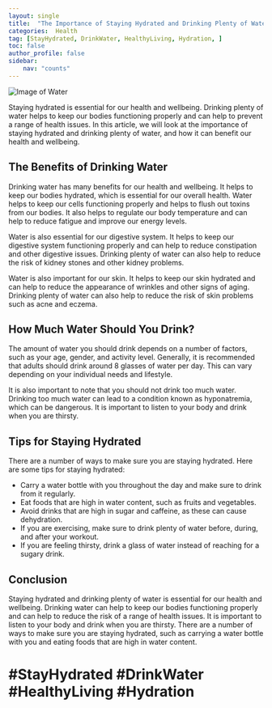 ```yaml
---
layout: single
title:  "The Importance of Staying Hydrated and Drinking Plenty of Water"
categories:  Health
tag: [StayHydrated, DrinkWater, HealthyLiving, Hydration, ]
toc: false
author_profile: false
sidebar:
    nav: "counts"
---
```

    
![Image of Water](https://images.unsplash.com/photo-1519052537078-e6302a4968d4?ixlib=rb-1.2.1&ixid=eyJhcHBfaWQiOjEyMDd9&auto=format&fit=crop&w=1050&q=80)

Staying hydrated is essential for our health and wellbeing. Drinking plenty of water helps to keep our bodies functioning properly and can help to prevent a range of health issues. In this article, we will look at the importance of staying hydrated and drinking plenty of water, and how it can benefit our health and wellbeing.

## The Benefits of Drinking Water

Drinking water has many benefits for our health and wellbeing. It helps to keep our bodies hydrated, which is essential for our overall health. Water helps to keep our cells functioning properly and helps to flush out toxins from our bodies. It also helps to regulate our body temperature and can help to reduce fatigue and improve our energy levels.

Water is also essential for our digestive system. It helps to keep our digestive system functioning properly and can help to reduce constipation and other digestive issues. Drinking plenty of water can also help to reduce the risk of kidney stones and other kidney problems.

Water is also important for our skin. It helps to keep our skin hydrated and can help to reduce the appearance of wrinkles and other signs of aging. Drinking plenty of water can also help to reduce the risk of skin problems such as acne and eczema.

## How Much Water Should You Drink?

The amount of water you should drink depends on a number of factors, such as your age, gender, and activity level. Generally, it is recommended that adults should drink around 8 glasses of water per day. This can vary depending on your individual needs and lifestyle.

It is also important to note that you should not drink too much water. Drinking too much water can lead to a condition known as hyponatremia, which can be dangerous. It is important to listen to your body and drink when you are thirsty.

## Tips for Staying Hydrated

There are a number of ways to make sure you are staying hydrated. Here are some tips for staying hydrated:

- Carry a water bottle with you throughout the day and make sure to drink from it regularly.
- Eat foods that are high in water content, such as fruits and vegetables.
- Avoid drinks that are high in sugar and caffeine, as these can cause dehydration.
- If you are exercising, make sure to drink plenty of water before, during, and after your workout.
- If you are feeling thirsty, drink a glass of water instead of reaching for a sugary drink.

## Conclusion

Staying hydrated and drinking plenty of water is essential for our health and wellbeing. Drinking water can help to keep our bodies functioning properly and can help to reduce the risk of a range of health issues. It is important to listen to your body and drink when you are thirsty. There are a number of ways to make sure you are staying hydrated, such as carrying a water bottle with you and eating foods that are high in water content.

# #StayHydrated #DrinkWater #HealthyLiving #Hydration